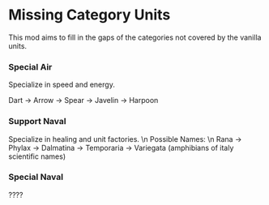 # Missing Category Units
This mod aims to fill in the gaps of the categories not covered by the vanilla units.

### Special Air
Specialize in speed and energy.

Dart -> Arrow -> Spear -> Javelin -> Harpoon

### Support Naval
Specialize in healing and unit factories. \n
Possible Names: \n
Rana -> Phylax -> Dalmatina -> Temporaria -> Variegata (amphibians of italy scientific names)

### Special Naval
????
